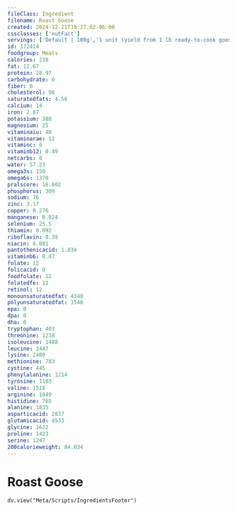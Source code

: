 ```yaml
---
fileClass: Ingredient
filename: Roast Goose
created: 2024-12-21T19:27:02-06:00
cssclasses: ['nutFact']
servings: ['Default | 100g','1 unit (yield from 1 lb ready-to-cook goose) | 143','1/2 goose | 591']
id: 172414
foodgroup: Meats
calories: 238
fat: 12.67
protein: 28.97
carbohydrate: 0
fiber: 0
cholesterol: 96
saturatedfats: 4.56
calcium: 14
iron: 2.87
potassium: 388
magnesium: 25
vitaminaiu: 40
vitaminarae: 12
vitaminc: 0
vitaminb12: 0.49
netcarbs: 0
water: 57.23
omega3s: 150
omega6s: 1370
pralscore: 16.602
phosphorus: 309
sodium: 76
zinc: 3.17
copper: 0.276
manganese: 0.024
selenium: 25.5
thiamin: 0.092
riboflavin: 0.39
niacin: 4.081
pantothenicacid: 1.834
vitaminb6: 0.47
folate: 12
folicacid: 0
foodfolate: 12
folatedfe: 12
retinol: 12
monounsaturatedfat: 4340
polyunsaturatedfat: 1540
epa: 0
dpa: 0
dha: 0
tryptophan: 403
threonine: 1238
isoleucine: 1488
leucine: 2447
lysine: 2480
methionine: 783
cystine: 445
phenylalanine: 1214
tyrosine: 1103
valine: 1516
arginine: 1849
histidine: 765
alanine: 1835
asparticacid: 2837
glutamicacid: 4533
glycine: 1622
proline: 1423
serine: 1247
200calorieweight: 84.034
---
```


# Roast Goose

```dataviewjs
dv.view("Meta/Scripts/IngredientsFooter")
```